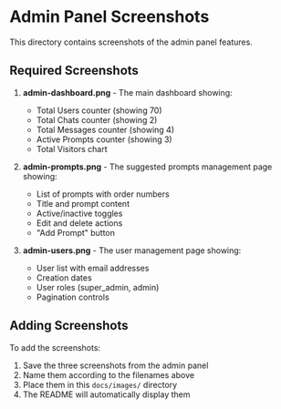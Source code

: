 # Admin Panel Screenshots

This directory contains screenshots of the admin panel features.

## Required Screenshots

1. **admin-dashboard.png** - The main dashboard showing:
   - Total Users counter (showing 70)
   - Total Chats counter (showing 2)
   - Total Messages counter (showing 4)
   - Active Prompts counter (showing 3)
   - Total Visitors chart

2. **admin-prompts.png** - The suggested prompts management page showing:
   - List of prompts with order numbers
   - Title and prompt content
   - Active/inactive toggles
   - Edit and delete actions
   - "Add Prompt" button

3. **admin-users.png** - The user management page showing:
   - User list with email addresses
   - Creation dates
   - User roles (super_admin, admin)
   - Pagination controls

## Adding Screenshots

To add the screenshots:

1. Save the three screenshots from the admin panel
2. Name them according to the filenames above
3. Place them in this `docs/images/` directory
4. The README will automatically display them